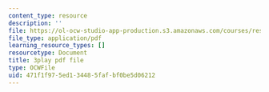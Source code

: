 ```yaml
---
content_type: resource
description: ''
file: https://ol-ocw-studio-app-production.s3.amazonaws.com/courses/res-ll-005-mathematics-of-big-data-and-machine-learning-january-iap-2020/471f1f975ed134485fafbf0be5d06212_WkYdi40yNwY.pdf
file_type: application/pdf
learning_resource_types: []
resourcetype: Document
title: 3play pdf file
type: OCWFile
uid: 471f1f97-5ed1-3448-5faf-bf0be5d06212
---
```

